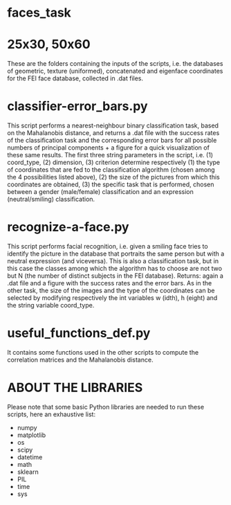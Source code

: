 # faces_task

# 25x30, 50x60
These are the folders containing the inputs of the scripts, i.e. the databases of geometric, texture (uniformed), concatenated and eigenface coordinates for the FEI face database, collected in .dat files.

# classifier-error_bars.py
This script performs a nearest-neighbour binary classification task, based on the Mahalanobis distance, and returns a .dat file with the success rates of the classification task and the corresponding error bars for all possible numbers of principal components + a figure for a quick visualization of these same results.
The first three string parameters in the script, i.e. (1) coord_type, (2) dimension, (3) criterion determine respectively (1) the type of coordinates that are fed to the classification algorithm (chosen among the 4 possibilities listed above), (2) the size of the pictures from which this coordinates are obtained, (3) the specific task that is performed, chosen between a gender (male/female) classification and an expression (neutral/smiling) classification. 

# recognize-a-face.py
This script performs facial recognition, i.e. given a smiling face tries to identify the picture in the database that portraits the same person but with a neutral expression (and viceversa). This is also a classification task, but in this case the classes among which the algorithm has to choose are not two but N (the number of distinct subjects in the FEI database). Returns: again a .dat file and a figure with the success rates and the error bars.
As in the other task, the size of the images and the type of the coordinates can be selected by modifying respectively the int variables w (idth), h (eight) and the string variable coord_type.

# useful_functions_def.py
It contains some functions used in the other scripts to compute the correlation matrices and the Mahalanobis distance.

# ABOUT THE LIBRARIES
Please note that some basic Python libraries are needed to run these scripts, here an exhaustive list:
- numpy
- matplotlib
- os
- scipy
- datetime
- math
- sklearn
- PIL
- time
- sys
